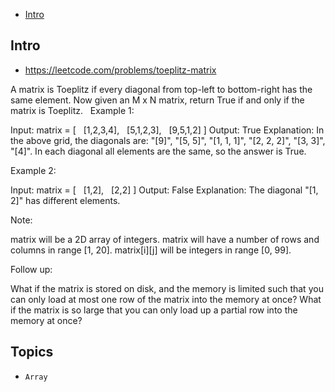 - [Intro](#intro)

## Intro

- https://leetcode.com/problems/toeplitz-matrix

A matrix is Toeplitz if every diagonal from top-left to bottom-right has the same element.
Now given an M x N matrix, return True if and only if the matrix is Toeplitz.
 
Example 1:

Input:
matrix = [
  [1,2,3,4],
  [5,1,2,3],
  [9,5,1,2]
]
Output: True
Explanation:
In the above grid, the diagonals are:
"[9]", "[5, 5]", "[1, 1, 1]", "[2, 2, 2]", "[3, 3]", "[4]".
In each diagonal all elements are the same, so the answer is True.

Example 2:

Input:
matrix = [
  [1,2],
  [2,2]
]
Output: False
Explanation:
The diagonal "[1, 2]" has different elements.


Note:

matrix will be a 2D array of integers.
matrix will have a number of rows and columns in range [1, 20].
matrix[i][j] will be integers in range [0, 99].


Follow up:

What if the matrix is stored on disk, and the memory is limited such that you can only load at most one row of the matrix into the memory at once?
What if the matrix is so large that you can only load up a partial row into the memory at once?



## Topics

- `Array`


